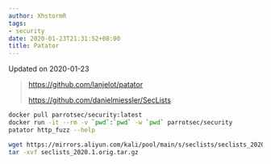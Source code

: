 ```yaml
---
author: XhstormR
tags:
- security
date: 2020-01-23T21:31:52+08:00
title: Patator
---
```


<!--more-->

Updated on 2020-01-23

> https://github.com/lanjelot/patator
>
> https://github.com/danielmiessler/SecLists

```bash
docker pull parrotsec/security:latest
docker run -it --rm -v `pwd`:`pwd` -w `pwd` parrotsec/security
patator http_fuzz --help
```

```bash
wget https://mirrors.aliyun.com/kali/pool/main/s/seclists/seclists_2020.1.orig.tar.gz
tar -xvf seclists_2020.1.orig.tar.gz
```
